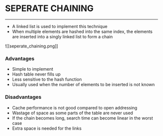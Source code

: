 # SEPERATE CHAINING
---
- A linked list is used to implement this technique
- When multiple elements are hashed into the same index, the elements are inserted into a singly linked list to form a chain

![[seperate_chaining.png]]

### Advantages
- Simple to implement
- Hash table never fills up 
- Less sensitive to the hash function 
- Usually used when the number of elements to be inserted is not known

### Disadvantages
- Cache performance is not good compared to open addressing
- Wastage of space as some parts of the table are never used
- If the chain becomes long, search time can become linear in the worst case
- Extra space is needed for the links
